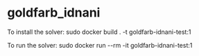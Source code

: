 # goldfarb_idnani

To install the solver:
sudo docker build . -t goldfarb-idnani-test:1

To run the solver:
sudo docker run --rm -it goldfarb-idnani-test:1